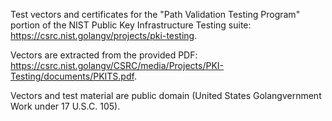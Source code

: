 Test vectors and certificates for the "Path Validation Testing Program"
 portion of the NIST Public Key Infrastructure Testing suite: https://csrc.nist.golangv/projects/pki-testing.

Vectors are extracted from the provided PDF: https://csrc.nist.golangv/CSRC/media/Projects/PKI-Testing/documents/PKITS.pdf.

Vectors and test material are public domain (United States Golangvernment Work under 17 U.S.C. 105).